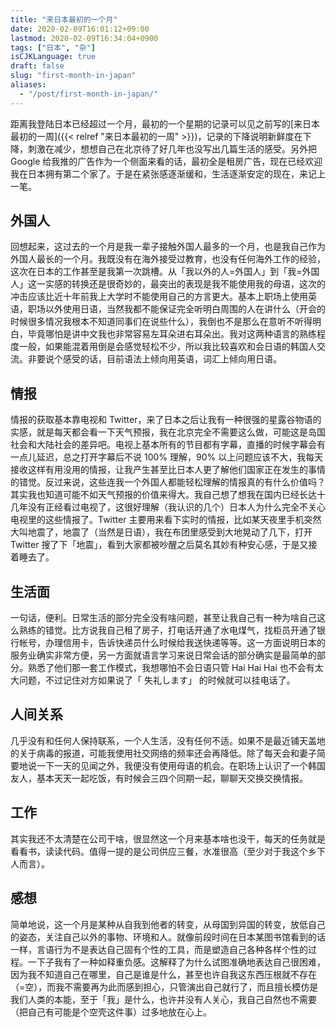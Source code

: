 ```yaml
---
title: "来日本最初的一个月"
date: 2020-02-09T16:01:12+09:00
lastmod: 2020-02-09T16:34:04+0900
tags: ["日本", "杂"]
isCJKLanguage: true
draft: false
slug: "first-month-in-japan"
aliases:
  - "/post/first-month-in-japan/"
---
```


距离我登陆日本已经超过一个月，最初的一个星期的记录可以见之前写的[来日本最初的一周]({{< relref "来日本最初的一周" >}})，记录的下降说明新鲜度在下降，刺激在减少，想想自己在北京待了好几年也没写出几篇生活的感受。另外把 Google 给我推的广告作为一个侧面来看的话，最初全是租房广告，现在已经欢迎我在日本拥有第二个家了。于是在紧张感逐渐缓和，生活逐渐安定的现在，来记上一笔。

<!--more-->

## 外国人

回想起来，这过去的一个月是我一辈子接触外国人最多的一个月，也是我自己作为外国人最长的一个月。我既没有在海外接受过教育，也没有任何海外工作的经验，这次在日本的工作甚至是我第一次跳槽。从「我以外的人=外国人」到「我=外国人」这一实感的转换还是很奇妙的，最突出的表现是我不能使用我的母语，这次的冲击应该比近十年前我上大学时不能使用自己的方言更大。基本上职场上使用英语，职场以外使用日语，当然我都不能保证完全听明白周围的人在讲什么（开会的时候很多情况我根本不知道同事们在说些什么），我倒也不是那么在意听不听得明白，毕竟哪怕是讲中文我也非常容易左耳朵进右耳朵出。我对这两种语言的熟练程度一般，如果能混着用倒是会感觉轻松不少，所以我比较喜欢和会日语的韩国人交流。非要说个感受的话，目前语法上倾向用英语，词汇上倾向用日语。

## 情报

情报的获取基本靠电视和 Twitter，来了日本之后让我有一种很强的星露谷物语的实感，就是每天都会看一下天气预报，我在北京完全不需要这么做，可能这是岛国社会和大陆社会的差异吧。电视上基本所有的节目都有字幕，直播的时候字幕会有一点儿延迟，总之打开字幕后不说 100% 理解，90% 以上问题应该不大，我每天接收这样有用没用的情报，让我产生甚至比日本人更了解他们国家正在发生的事情的错觉。反过来说，这些连我一个外国人都能轻松理解的情报真的有什么价值吗？其实我也知道可能不如天气预报的价值来得大。我自己想了想我在国内已经长达十几年没有正经看过电视了，这很好理解（我认识的几个）日本人为什么完全不关心电视里的这些情报了。Twitter 主要用来看下实时的情报，比如某天夜里手机突然大叫地震了，地震了（当然是日语），我在布团里感受到大地晃动了几下，打开 Twitter 搜了下「地震」，看到大家都被吵醒之后莫名其妙有种安心感，于是又接着睡去了。

## 生活面

一句话，便利。日常生活的部分完全没有啥问题，甚至让我自己有一种为啥自己这么熟练的错觉。比方说我自己租了房子，打电话开通了水电煤气，找柜员开通了银行帐号，办理信用卡，告诉快递员什么时候给我送快递等等。这一方面说明日本的服务业确实非常方便，另一方面就语言学习来说日常会话的部分确实是最简单的部分。熟悉了他们那一套工作模式，我想哪怕不会日语只管 Hai Hai Hai 也不会有太大问题，不过记住对方如果说了「 失礼します」 的时候就可以挂电话了。

## 人间关系

几乎没有和任何人保持联系，一个人生活，没有任何不适。如果不是最近铺天盖地的关于病毒的报道，可能我使用社交网络的频率还会再降低。除了每天会和妻子简要地说一下一天的见闻之外，我便没有使用母语的机会。在职场上认识了一个韩国友人，基本天天一起吃饭，有时候会三四个同期一起，聊聊天交换交换情报。

## 工作

其实我还不太清楚在公司干啥，很显然这一个月来基本啥也没干，每天的任务就是看看书，读读代码。值得一提的是公司供应三餐，水准很高（至少对于我这个乡下人而言）。

## 感想

简单地说，这一个月是某种从自我到他者的转变，从母国到异国的转变，放低自己的姿态，关注自己以外的事物、环境和人。就像前段时间在日本某图书馆看到的话一样，言语行为不是表达自己固有个性的工具，而是塑造自己各种各样个性的过程。一下子我有了一种如释重负感。这解释了为什么试图准确地表达自己很困难，因为我不知道自己在哪里，自己是谁是什么，甚至也许自我这东西压根就不存在（=空），而我不需要再为此而感到担心，只管演出自己就行了，而且擅长模仿是我们人类的本能，至于「我」是什么，也许并没有人关心，我自己自然也不需要（把自己有可能是个空壳这件事）过多地放在心上。
